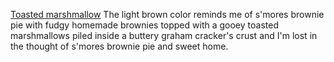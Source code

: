 [Toasted marshmallow](english/eating-walls/toasted-marshmallow/smores_pie.md)
The light brown color reminds me of s'mores brownie pie with fudgy 
homemade brownies topped with a gooey toasted marshmallows piled inside 
a buttery graham cracker's crust and I'm lost in the thought of s'mores 
brownie pie and sweet home.